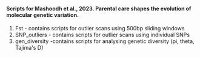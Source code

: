 #### Scripts for Mashoodh et al., 2023. Parental care shapes the evolution of molecular genetic variation.

1. Fst - contains scripts for outlier scans using 500bp sliding windows
2. SNP_outliers - contains scripts for outlier scans using individual SNPs
3. gen_diversity -contains scripts for analysing genetic diversity (pi, theta, Tajima's D)

